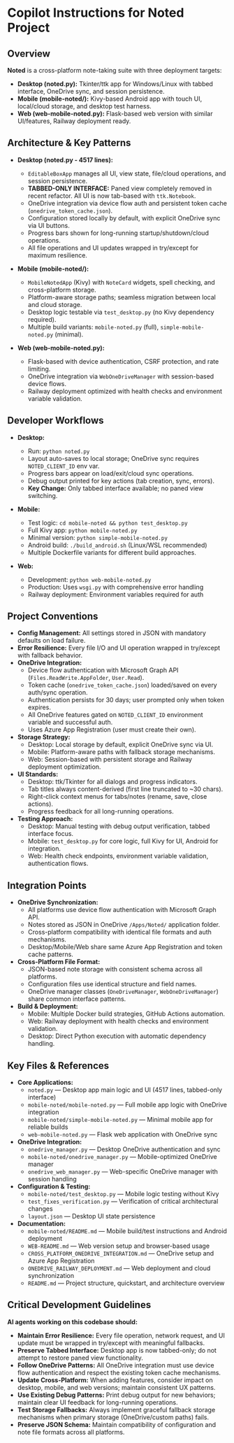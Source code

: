 <!--
  Copilot Instructions for Noted Project
  Last updated: 2025-01-19
-->

# Copilot Instructions for Noted Project

## Overview

**Noted** is a cross-platform note-taking suite with three deployment targets:
- **Desktop (noted.py):** Tkinter/ttk app for Windows/Linux with tabbed interface, OneDrive sync, and session persistence.
- **Mobile (mobile-noted/):** Kivy-based Android app with touch UI, local/cloud storage, and desktop test harness.
- **Web (web-mobile-noted.py):** Flask-based web version with similar UI/features, Railway deployment ready.

## Architecture & Key Patterns

- **Desktop (noted.py - 4517 lines):**
  - `EditableBoxApp` manages all UI, view state, file/cloud operations, and session persistence.
  - **TABBED-ONLY INTERFACE:** Paned view completely removed in recent refactor. All UI is now tab-based with `ttk.Notebook`.
  - OneDrive integration via device flow auth and persistent token cache (`onedrive_token_cache.json`).
  - Configuration stored locally by default, with explicit OneDrive sync via UI buttons.
  - Progress bars shown for long-running startup/shutdown/cloud operations.
  - All file operations and UI updates wrapped in try/except for maximum resilience.

- **Mobile (mobile-noted/):**
  - `MobileNotedApp` (Kivy) with `NoteCard` widgets, spell checking, and cross-platform storage.
  - Platform-aware storage paths; seamless migration between local and cloud storage.
  - Desktop logic testable via `test_desktop.py` (no Kivy dependency required).
  - Multiple build variants: `mobile-noted.py` (full), `simple-mobile-noted.py` (minimal).

- **Web (web-mobile-noted.py):**
  - Flask-based with device authentication, CSRF protection, and rate limiting.
  - OneDrive integration via `WebOneDriveManager` with session-based device flows.
  - Railway deployment optimized with health checks and environment variable validation.

## Developer Workflows

- **Desktop:**
  - Run: `python noted.py`
  - Layout auto-saves to local storage; OneDrive sync requires `NOTED_CLIENT_ID` env var.
  - Progress bars appear on load/exit/cloud sync operations.
  - Debug output printed for key actions (tab creation, sync, errors).
  - **Key Change:** Only tabbed interface available; no paned view switching.

- **Mobile:**
  - Test logic: `cd mobile-noted && python test_desktop.py`
  - Full Kivy app: `python mobile-noted.py`
  - Minimal version: `python simple-mobile-noted.py`
  - Android build: `./build_android.sh` (Linux/WSL recommended)
  - Multiple Dockerfile variants for different build approaches.

- **Web:**
  - Development: `python web-mobile-noted.py`
  - Production: Uses `wsgi.py` with comprehensive error handling
  - Railway deployment: Environment variables required for auth

## Project Conventions

- **Config Management:** All settings stored in JSON with mandatory defaults on load failure.
- **Error Resilience:** Every file I/O and UI operation wrapped in try/except with fallback behavior.
- **OneDrive Integration:**
  - Device flow authentication with Microsoft Graph API (`Files.ReadWrite.AppFolder`, `User.Read`).
  - Token cache (`onedrive_token_cache.json`) loaded/saved on every auth/sync operation.
  - Authentication persists for 30 days; user prompted only when token expires.
  - All OneDrive features gated on `NOTED_CLIENT_ID` environment variable and successful auth.
  - Uses Azure App Registration (user must create their own).
- **Storage Strategy:**
  - Desktop: Local storage by default, explicit OneDrive sync via UI.
  - Mobile: Platform-aware paths with fallback storage mechanisms.
  - Web: Session-based with persistent storage and Railway deployment optimization.
- **UI Standards:**
  - Desktop: ttk/Tkinter for all dialogs and progress indicators.
  - Tab titles always content-derived (first line truncated to ~30 chars).
  - Right-click context menus for tabs/notes (rename, save, close actions).
  - Progress feedback for all long-running operations.
- **Testing Approach:**
  - Desktop: Manual testing with debug output verification, tabbed interface focus.
  - Mobile: `test_desktop.py` for core logic, full Kivy for UI, Android for integration.
  - Web: Health check endpoints, environment variable validation, authentication flows.

## Integration Points

- **OneDrive Synchronization:**
  - All platforms use device flow authentication with Microsoft Graph API.
  - Notes stored as JSON in OneDrive `/Apps/Noted/` application folder.
  - Cross-platform compatibility with identical file formats and auth mechanisms.
  - Desktop/Mobile/Web share same Azure App Registration and token cache patterns.
- **Cross-Platform File Format:**
  - JSON-based note storage with consistent schema across all platforms.
  - Configuration files use identical structure and field names.
  - OneDrive manager classes (`OneDriveManager`, `WebOneDriveManager`) share common interface patterns.
- **Build & Deployment:**
  - Mobile: Multiple Docker build strategies, GitHub Actions automation.
  - Web: Railway deployment with health checks and environment validation.
  - Desktop: Direct Python execution with automatic dependency handling.

## Key Files & References

- **Core Applications:**
  - `noted.py` — Desktop app main logic and UI (4517 lines, tabbed-only interface)
  - `mobile-noted/mobile-noted.py` — Full mobile app logic with OneDrive integration
  - `mobile-noted/simple-mobile-noted.py` — Minimal mobile app for reliable builds
  - `web-mobile-noted.py` — Flask web application with OneDrive sync
- **OneDrive Integration:**
  - `onedrive_manager.py` — Desktop OneDrive authentication and sync
  - `mobile-noted/onedrive_manager.py` — Mobile-optimized OneDrive manager
  - `onedrive_web_manager.py` — Web-specific OneDrive manager with session handling
- **Configuration & Testing:**
  - `mobile-noted/test_desktop.py` — Mobile logic testing without Kivy
  - `test_fixes_verification.py` — Verification of critical architectural changes
  - `layout.json` — Desktop UI state persistence
- **Documentation:**
  - `mobile-noted/README.md` — Mobile build/test instructions and Android deployment
  - `WEB-README.md` — Web version setup and browser-based usage
  - `CROSS_PLATFORM_ONEDRIVE_INTEGRATION.md` — OneDrive setup and Azure App Registration
  - `ONEDRIVE_RAILWAY_DEPLOYMENT.md` — Web deployment and cloud synchronization
  - `README.md` — Project structure, quickstart, and architecture overview

## Critical Development Guidelines

**AI agents working on this codebase should:**
- **Maintain Error Resilience:** Every file operation, network request, and UI update must be wrapped in try/except with meaningful fallbacks.
- **Preserve Tabbed Interface:** Desktop app is now tabbed-only; do not attempt to restore paned view functionality.
- **Follow OneDrive Patterns:** All OneDrive integration must use device flow authentication and respect the existing token cache mechanisms.
- **Update Cross-Platform:** When adding features, consider impact on desktop, mobile, and web versions; maintain consistent UX patterns.
- **Use Existing Debug Patterns:** Print debug output for new behaviors; maintain clear UI feedback for long-running operations.
- **Test Storage Fallbacks:** Always implement graceful fallback storage mechanisms when primary storage (OneDrive/custom paths) fails.
- **Preserve JSON Schema:** Maintain compatibility of configuration and note file formats across all platforms.